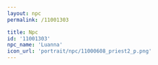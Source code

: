 ```yaml
---
layout: npc
permalink: /11001303

title: Npc
id: '11001303'
npc_name: 'Luanna'
icon_url: 'portrait/npc/11000608_priest2_p.png'
---
```

